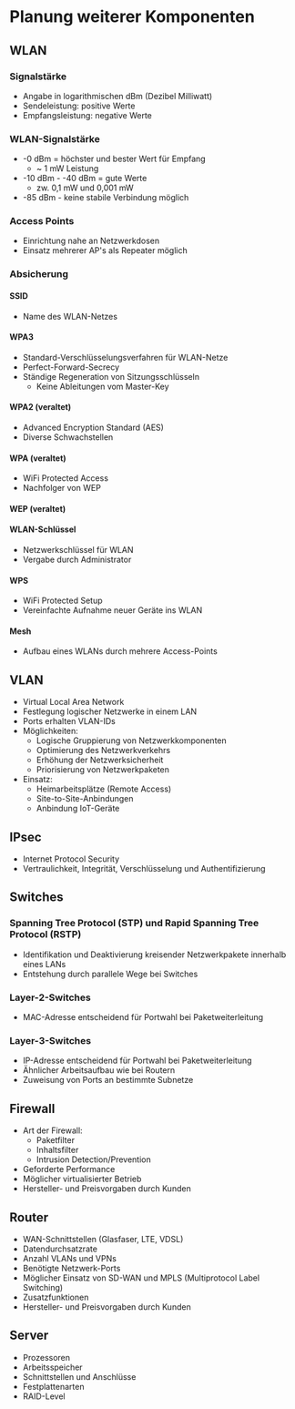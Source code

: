 # Planung weiterer Komponenten

## WLAN

### Signalstärke
- Angabe in logarithmischen dBm (Dezibel Milliwatt)
- Sendeleistung: positive Werte
- Empfangsleistung: negative Werte

### WLAN-Signalstärke
- -0 dBm = höchster und bester Wert für Empfang
  - ~ 1 mW Leistung
- -10 dBm - -40 dBm = gute Werte
  - zw. 0,1 mW und 0,001 mW
- -85 dBm - keine stabile Verbindung möglich

### Access Points
- Einrichtung nahe an Netzwerkdosen
- Einsatz mehrerer AP's als Repeater möglich

### Absicherung

#### SSID
- Name des WLAN-Netzes

#### WPA3
- Standard-Verschlüsselungsverfahren für WLAN-Netze
- Perfect-Forward-Secrecy
- Ständige Regeneration von Sitzungsschlüsseln
  - Keine Ableitungen vom Master-Key

#### WPA2 (veraltet)
- Advanced Encryption Standard (AES)
- Diverse Schwachstellen

#### WPA (veraltet)
- WiFi Protected Access
- Nachfolger von WEP

#### WEP (veraltet)

#### WLAN-Schlüssel
- Netzwerkschlüssel für WLAN
- Vergabe durch Administrator

#### WPS
- WiFi Protected Setup
- Vereinfachte Aufnahme neuer Geräte ins WLAN

#### Mesh
- Aufbau eines WLANs durch mehrere Access-Points


## VLAN
- Virtual Local Area Network
- Festlegung logischer Netzwerke in einem LAN
- Ports erhalten VLAN-IDs
- Möglichkeiten:
  - Logische Gruppierung von Netzwerkkomponenten
  - Optimierung des Netzwerkverkehrs
  - Erhöhung der Netzwerksicherheit
  - Priorisierung von Netzwerkpaketen
- Einsatz:
  - Heimarbeitsplätze (Remote Access)
  - Site-to-Site-Anbindungen
  - Anbindung IoT-Geräte
 
## IPsec
- Internet Protocol Security
- Vertraulichkeit, Integrität, Verschlüsselung und Authentifizierung


## Switches

### Spanning Tree Protocol (STP) und Rapid Spanning Tree Protocol (RSTP)
- Identifikation und Deaktivierung kreisender Netzwerkpakete innerhalb eines LANs
- Entstehung durch parallele Wege bei Switches

### Layer-2-Switches
- MAC-Adresse entscheidend für Portwahl bei Paketweiterleitung

### Layer-3-Switches
- IP-Adresse entscheidend für Portwahl bei Paketweiterleitung
- Ähnlicher Arbeitsaufbau wie bei Routern
- Zuweisung von Ports an bestimmte Subnetze


## Firewall
- Art der Firewall:
  - Paketfilter
  - Inhaltsfilter
  - Intrusion Detection/Prevention
- Geforderte Performance
- Möglicher virtualisierter Betrieb
- Hersteller- und Preisvorgaben durch Kunden

## Router
- WAN-Schnittstellen (Glasfaser, LTE, VDSL)
- Datendurchsatzrate
- Anzahl VLANs und VPNs
- Benötigte Netzwerk-Ports
- Möglicher Einsatz von SD-WAN und MPLS (Multiprotocol Label Switching)
- Zusatzfunktionen
- Hersteller- und Preisvorgaben durch Kunden

## Server
- Prozessoren
- Arbeitsspeicher
- Schnittstellen und Anschlüsse
- Festplattenarten
- RAID-Level
